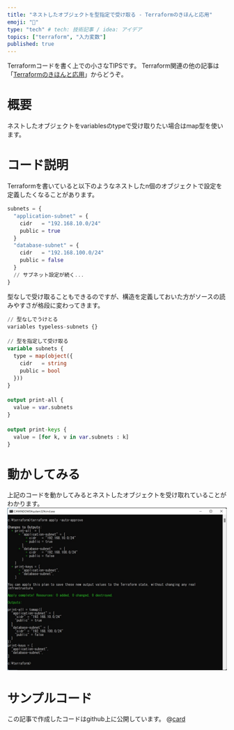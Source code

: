 ```yaml
---
title: "ネストしたオブジェクトを型指定で受け取る - Terraformのきほんと応用"
emoji: "🛴"
type: "tech" # tech: 技術記事 / idea: アイデア
topics: ["terraform", "入力変数"]
published: true
---
```

Terraformコードを書く上での小さなTIPSです。
Terraform関連の他の記事は「[Terraformのきほんと応用](https://zenn.dev/sway/articles/terraform_index_list)」からどうぞ。

# 概要
ネストしたオブジェクトをvariablesのtypeで受け取りたい場合はmap型を使います。

# コード説明
Terraformを書いていると以下のようなネストしたn個のオブジェクトで設定を定義したくなることがあります。
```hcl:terraform.tfvars
subnets = {
  "application-subnet" = {
    cidr   = "192.168.10.0/24"
    public = true
  }
  "database-subnet" = {
    cidr   = "192.168.100.0/24"
    public = false
  }
  // サブネット設定が続く...
}
```
型なしで受け取ることもできるのですが、構造を定義しておいた方がソースの読みやすさが格段に変わってきます。
```hcl:main.tf
// 型なしでうけとる
variables typeless-subnets {}

// 型を指定して受け取る
variable subnets {
  type = map(object({
    cidr   = string
    public = bool
  }))
}

output print-all {
  value = var.subnets
}

output print-keys {
  value = [for k, v in var.subnets : k]
}
```

# 動かしてみる
上記のコードを動かしてみるとネストしたオブジェクトを受け取れていることがわかります。
![run sample](/images/terraform_tips_nestobjarg/terraform_tips_nestobjarg_000.jpg)

# サンプルコード
この記事で作成したコードはgithub上に公開しています。
@[card](https://github.com/sway11466/zenn/tree/main/sample_codes/terraform_tips_nestobjarg)
